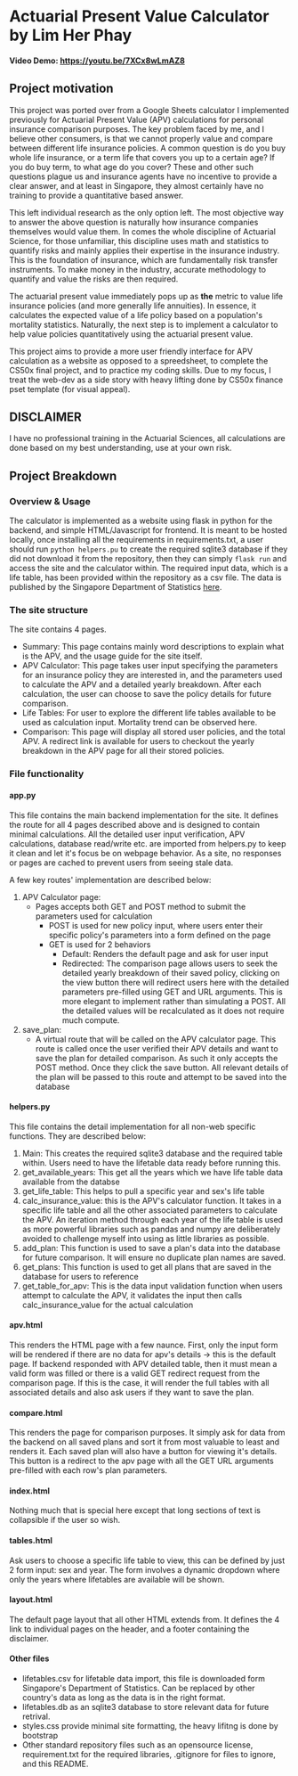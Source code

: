 # Actuarial Present Value Calculator by Lim Her Phay
#### Video Demo: https://youtu.be/7XCx8wLmAZ8

## Project motivation
This project was ported over from a Google Sheets calculator I implemented previously for Actuarial Present Value (APV) calculations for personal insurance comparison purposes. The key problem faced by me, and I believe other consumers, is that we cannot properly value and compare between different life insurance policies. A common question is do you buy whole life insurance, or a term life that covers you up to a certain age? If you do buy term, to what age do you cover? These and other such questions plague us and insurance agents have no incentive to provide a clear answer, and at least in Singapore, they almost certainly have no training to provide a quantitative based answer.

This left individual research as the only option left. The most objective way to answer the above question is naturally how insurance companies themselves would value them. In comes the whole discipline of Actuarial Science, for those unfamiliar, this discipline uses math and statistics to quantify risks and mainly applies their expertise in the insurance industry. This is the foundation of insurance, which are fundamentally risk transfer instruments. To make money in the industry, accurate methodology to quantify and value the risks are then required.

The actuarial present value immediately pops up as **the** metric to value life insurance policies (and more generally life annuities). In essence, it calculates the expected value of a life policy based on a population's mortality statistics. Naturally, the next step is to implement a calculator to help value policies quantitatively using the actuarial present value.

This project aims to provide a more user friendly interface for APV calculation as a website as opposed to a spreedsheet, to complete the CS50x final project, and to practice my coding skills. Due to my focus, I treat the web-dev as a side story with heavy lifting done by CS50x finance pset template (for visual appeal).

## DISCLAIMER
I have no professional training in the Actuarial Sciences, all calculations are done based on my best understanding, use at your own risk.

## Project Breakdown
### Overview & Usage
The calculator is implemented as a website using flask in python for the backend, and simple HTML/Javascript for frontend. It is meant to be hosted locally, once installing all the requirements in requirements.txt, a user should run `python helpers.pu` to create the required sqlite3 database if they did not download it from the repository, then they can simply `flask run` and access the site and the calculator within. The required input data, which is a life table, has been provided within the repository as a csv file. The data is published by the Singapore Department of Statistics [here](https://www.singstat.gov.sg/publications/population/complete-life-table).

### The site structure
The site contains 4 pages.
- Summary: This page contains mainly word descriptions to explain what is the APV, and the usage guide for the site itself.
- APV Calculator: This page takes user input specifying the parameters for an insurance policy they are interested in, and the parameters used to calculate the APV and a detailed yearly breakdown. After each calculation, the user can choose to save the policy details for future comparison.
- Life Tables: For user to explore the different life tables available to be used as calculation input. Mortality trend can be observed here.
- Comparison: This page will display all stored user policies, and the total APV. A redirect link is available for users to checkout the yearly breakdown in the APV page for all their stored policies.

### File functionality
#### app.py
This file contains the main backend implementation for the site. It defines the route for all 4 pages described above and is designed to contain minimal calculations. All the detailed user input verification, APV calculations, database read/write etc. are imported from helpers.py to keep it clean and let it's focus be on webpage behavior. As a site, no responses or pages are cached to prevent users from seeing stale data.

A few key routes' implementation are described below:
1. APV Calculator page:
   - Pages accepts both GET and POST method to submit the parameters used for calculation
       - POST is used for new policy input, where users enter their specific policy's parameters into a form defined on the page
       - GET is used for 2 behaviors
           - Default: Renders the default page and ask for user input
           - Redirected: The comparison page allows users to seek the detailed yearly breakdown of their saved policy, clicking on the view button there will redirect users here with the detailed parameters pre-filled using GET and URL arguments. This is more elegant to implement rather than simulating a POST. All the detailed values will be recalculated as it does not require much compute. 
2. save_plan:
   - A virtual route that will be called on the APV calculator page. This route is called once the user verified their APV details and want to save the plan for detailed comparison. As such it only accepts the POST method. Once they click the save button. All relevant details of the plan will be passed to this route and attempt to be saved into the database

#### helpers.py
This file contains the detail implementation for all non-web specific functions. They are described below:
1. Main: This creates the required sqlite3 database and the required table within. Users need to have the lifetable data ready before running this.
2. get_available_years: This get all the years which we have life table data available from the databse
3. get_life_table: This helps to pull a specific year and sex's life table
4. calc_insurance_value: this is the APV's calculator function. It takes in a specific life table and all the other associated parameters to calculate the APV. An iteration method through each year of the life table is used as more powerful libraries such as pandas and numpy are deliberately avoided to challenge myself into using as little libraries as possible.
5. add_plan: This function is used to save a plan's data into the database for future comparison. It will ensure no duplicate plan names are saved.
6. get_plans: This function is used to get all plans that are saved in the database for users to reference
7. get_table_for_apv: This is the data input validation function when users attempt to calculate the APV, it validates the input then calls calc_insurance_value for the actual calculation

#### apv.html
This renders the HTML page with a few naunce. First, only the input form will be rendered if there are no data for apv's details -> this is the default page. If backend responded with APV detailed table, then it must mean a valid form was filled or there is a valid GET redirect request from the comparison page. If this is the case, it will render the full tables with all associated details and also ask users if they want to save the plan.

#### compare.html
This renders the page for comparison purposes. It simply ask for data from the backend on all saved plans and sort it from most valuable to least and renders it. Each saved plan will also have a button for viewing it's details. This button is a redirect to the apv page with all the GET URL arguments pre-filled with each row's plan parameters.

#### index.html
Nothing much that is special here except that long sections of text is collapsible if the user so wish.

#### tables.html
Ask users to choose a specific life table to view, this can be defined by just 2 form input: sex and year. The form involves a dynamic dropdown where only the years where lifetables are available will be shown.

#### layout.html
The default page layout that all other HTML extends from. It defines the 4 link to individual pages on the header, and a footer containing the disclaimer.

#### Other files
- lifetables.csv for lifetable data import, this file is downloaded form Singapore's Department of Statistics. Can be replaced by other country's data as long as the data is in the right format.
- lifetables.db as an sqlite3 database to store relevant data for future retrival.
- styles.css provide minimal site formatting, the heavy lifitng is done by bootstrap
- Other standard repository files such as an opensource license, requirement.txt for the required libraries, .gitignore for files to ignore, and this README.


